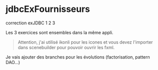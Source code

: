 # jdbcExFournisseurs
correction exJDBC 1 2 3

Les 3 exercices sont ensembles dans la même appli.

> Attention, j'ai utilisé ikonli pour les icones et vous devez l'importer dans scenebuilder pour pouvoir ouvrir les fxml.

Je vais ajouter des branches pour les évolutions (factorisation, pattern DAO...)
